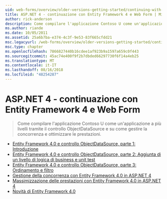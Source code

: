 ```yaml
---
uid: web-forms/overview/older-versions-getting-started/continuing-with-ef/index
title: ASP.NET 4 - continuazione con Entity Framework 4 e Web Form | Microsoft Docs
author: rick-anderson
description: Come compilare l'applicazione Contoso U come un'applicazione a più livelli tramite il controllo ObjectDataSource e su come gestire la concorrenza e ottimizzare le prestazioni.
ms.author: riande
ms.date: 10/05/2011
ms.assetid: 25a6b7ba-e374-4c3f-9e53-83f665cfdd21
msc.legacyurl: /web-forms/overview/older-versions-getting-started/continuing-with-ef
msc.type: chapter
ms.openlocfilehash: 7866827440b16cdee1af923b9a1597a659c0f443
ms.sourcegitcommit: 45ac74e400f9f2b7dbded66297730f6f14a4eb25
ms.translationtype: MT
ms.contentlocale: it-IT
ms.lasthandoff: 08/16/2018
ms.locfileid: "48254287"
---
```

<a name="aspnet-4---continuing-with-entity-framework-4-and-web-forms"></a>ASP.NET 4 - continuazione con Entity Framework 4 e Web Form
====================
> Come compilare l'applicazione Contoso U come un'applicazione a più livelli tramite il controllo ObjectDataSource e su come gestire la concorrenza e ottimizzare le prestazioni.


- [Entity Framework 4.0 e controllo ObjectDataSource, parte 1: Introduzione](using-the-entity-framework-and-the-objectdatasource-control-part-1-getting-started.md)
- [Entity Framework 4.0 e controllo ObjectDataSource, parte 2: Aggiunta di un livello di logica di business e unit test](using-the-entity-framework-and-the-objectdatasource-control-part-2-adding-a-business-logic-layer-and-unit-tests.md)
- [Entity Framework 4.0 e controllo ObjectDataSource, parte 3: Ordinamento e filtro](using-the-entity-framework-and-the-objectdatasource-control-part-3-sorting-and-filtering.md)
- [Gestione della concorrenza con Entity Framework 4.0 in ASP.NET 4](handling-concurrency-with-the-entity-framework-in-an-asp-net-web-application.md)
- [Massimizzazione delle prestazioni con Entity Framework 4.0 in ASP.NET 4](maximizing-performance-with-the-entity-framework-in-an-asp-net-web-application.md)
- [Novità di Entity Framework 4.0](what-s-new-in-the-entity-framework-4.md)
